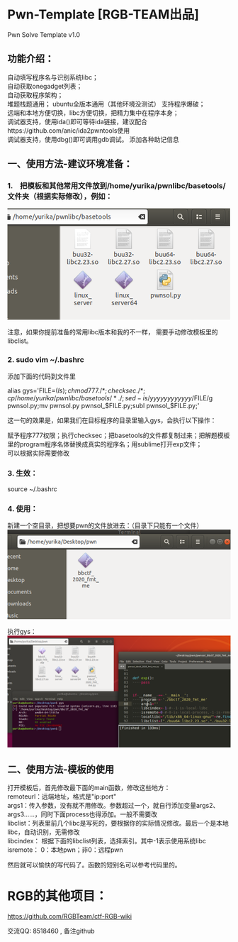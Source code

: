 # Pwn-Template    [RGB-TEAM出品]
Pwn Solve Template   v1.0    
## 功能介绍：
自动填写程序名与识别系统libc；   
自动获取onegadget列表；  
自动获取程序架构；  
堆题栈题通用； 
ubuntu全版本通用（其他环境没测试）
支持程序爆破；  
远端和本地方便切换，libc方便切换，把精力集中在程序本身；  
调试器支持，使用ida()即可等待ida链接，建议配合https://github.com/anic/ida2pwntools使用   
调试器支持，使用dbg()即可调用gdb调试。
添加各种助记信息



## 一、使用方法-建议环境准备：　　
### 1.　把模板和其他常用文件放到/home/yurika/pwnlibc/basetools/ 文件夹（根据实际修改），例如：  
 ![image](https://github.com/raddyfiy/cod/blob/master/2023-02-02_111230.png)
 
注意，如果你提前准备的常用libc版本和我的不一样， 需要手动修改模板里的libclist。

### 2. sudo vim ~/.bashrc   

添加下面的代码到文件里   


alias gys='FILE=$(ls);chmod 777 ./*;checksec ./*;cp /home/yurika/pwnlibc/basetools/* ./;sed -i s/yyyyyyyyyyyy/$FILE/g pwnsol.py;mv pwnsol.py pwnsol_$FILE.py;subl pwnsol_$FILE.py;'   
 
这一句的效果是，如果我们在目标程序的目录里输入gys，会执行以下操作：  

赋予程序777权限；执行checksec；把basetools的文件都复制过来；把解题模板里的program程序名体替换成真实的程序名；用sublime打开exp文件；  
可以根据实际需要修改  

### 3. 生效： 
source ~/.bashrc   

### 4. 使用：  

新建一个空目录，把想要pwn的文件放进去：（目录下只能有一个文件）  
 ![image](https://github.com/raddyfiy/cod/blob/master/2023-02-02_113014.png)

执行gys：
 ![image](https://github.com/raddyfiy/cod/blob/master/2023-02-02_113059.png)

## 二、使用方法-模板的使用
打开模板后，首先修改最下面的main函数，修改这些地方：  
remoteurl：远端地址，格式是"ip:port"  
args1：传入参数，没有就不用修改。参数超过一个，就自行添加变量args2、args3……，同时下面process也得添加。一般不需要改  
libclist：列表里前几个libc是写死的，要根据你的实际情况修改。最后一个是本地libc，自动识别，无需修改  
libcindex： 根据下面的libclist列表，选择索引。其中-1表示使用系统libc  
isremote： 0：本地pwn；非0：远程pwn  

然后就可以愉快的写代码了。函数的短别名可以参考代码里的。  



# RGB的其他项目：
https://github.com/RGBTeam/ctf-RGB-wiki

交流QQ:  8518460  ,  备注github

